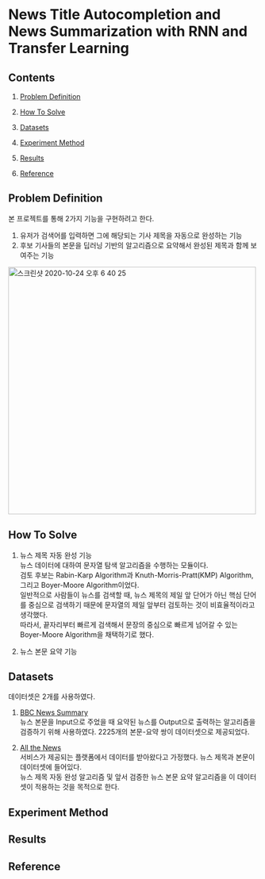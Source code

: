 # News Title Autocompletion and News Summarization with RNN and Transfer Learning  

## Contents
1. [Problem Definition](#Problem-Definition)

2. [How To Solve](#How-To-Solve)

3. [Datasets](#Datasets)

4. [Experiment Method](#Experiment-Method)

5. [Results](#Results)

6. [Reference](#Reference)

## Problem Definition  
본 프로젝트를 통해 2가지 기능을 구현하려고 한다.  
1) 유저가 검색어를 입력하면 그에 해당되는 기사 제목을 자동으로 완성하는 기능  
2) 후보 기사들의 본문을 딥러닝 기반의 알고리즘으로 요약해서 완성된 제목과 함께 보여주는 기능  

<img width="499" alt="스크린샷 2020-10-24 오후 6 40 25" src="https://user-images.githubusercontent.com/52681837/97078646-7d341400-1628-11eb-87c3-394c8bb7f616.png">

## How To Solve
1) 뉴스 제목 자동 완성 기능  
뉴스 데이터에 대하여 문자열 탐색 알고리즘을 수행하는 모듈이다.  
검토 후보는 Rabin-Karp Algorithm과 Knuth-Morris-Pratt(KMP) Algorithm, 그리고 Boyer-Moore Algorithm이었다.  
일반적으로 사람들이 뉴스를 검색할 때, 뉴스 제목의 제일 앞 단어가 아닌 핵심 단어를 중심으로 검색하기 때문에 문자열의 제일 앞부터 검토하는 것이 비효율적이라고 생각했다.  
따라서, 끝자리부터 빠르게 검색해서 문장의 중심으로 빠르게 넘어갈 수 있는 Boyer-Moore Algorithm을 채택하기로 했다.  

2) 뉴스 본문 요약 기능  


## Datasets  
데이터셋은 2개를 사용하였다.  
1) [BBC News Summary](https://www.kaggle.com/pariza/bbc-news-summary)  
뉴스 본문을 Input으로 주었을 때 요약된 뉴스를 Output으로 출력하는 알고리즘을 검증하기 위해 사용하였다.
2225개의 본문-요약 쌍이 데이터셋으로 제공되었다.

2) [All the News](https://www.kaggle.com/snapcrack/all-the-news)  
서비스가 제공되는 플랫폼에서 데이터를 받아왔다고 가정했다. 뉴스 제목과 본문이 데이터셋에 들어있다.   
뉴스 제목 자동 완성 알고리즘 및 앞서 검증한 뉴스 본문 요약 알고리즘을 이 데이터셋이 적용하는 것을 목적으로 한다.

## Experiment Method

## Results

## Reference
